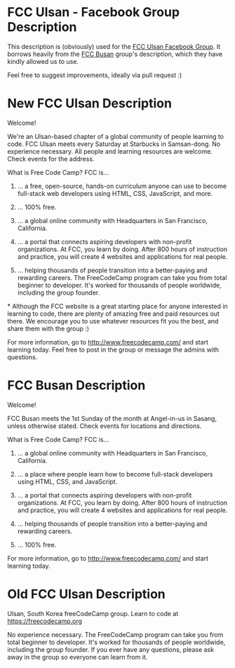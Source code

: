 # FCC Ulsan - Facebook Group Description

This description is (obviously) used for the [FCC Ulsan Facebook Group](https://www.facebook.com/groups/freecodecamp.ulsan/). It borrows heavily from the [FCC Busan](https://www.facebook.com/groups/free.code.camp.busan/) group's description, which they have kindly allowed us to use.

Feel free to suggest improvements, ideally via pull request :)

# New FCC Ulsan Description
Welcome!

We're an Ulsan-based chapter of a global community of people learning to code. FCC Ulsan meets every Saturday at Starbucks in Samsan-dong. No experience necessary. All people and learning resources are welcome. Check events for the address.

What is Free Code Camp? FCC is...

1. ... a free, open-source, hands-on curriculum anyone can use to become full-stack web developers using HTML, CSS, JavaScript, and more.

2. ... 100% free.

3. ... a global online community with Headquarters in San Francisco, California.

4. ... a portal that connects aspiring developers with non-profit organizations. At FCC, you learn by doing. After 800 hours of instruction and practice, you will create 4 websites and applications for real people.

5. ... helping thousands of people transition into a better-paying and rewarding careers. The FreeCodeCamp program can take you from total beginner to developer. It's worked for thousands of people worldwide, including the group founder.

\* Although the FCC website is a great starting place for anyone interested in learning to code, there are plenty of amazing free and paid resources out there. We encourage you to use whatever resources fit you the best, and share them with the group :)

For more information, go to http://www.freecodecamp.com/
and start learning today. Feel free to post in the group or message the admins with questions.


# FCC Busan Description

Welcome!

FCC Busan meets the 1st Sunday of the month at Angel-in-us in Sasang, unless otherwise stated. Check events for locations and directions.

What is Free Code Camp? FCC is...

1. ... a global online community with Headquarters in San Francisco, California.

2. ... a place where people learn how to become full-stack developers using HTML, CSS, and JavaScript.

3. ... a portal that connects aspiring developers with non-profit organizations. At FCC, you learn by doing. After 800 hours of instruction and practice, you will create 4 websites and applications for real people.

4. ... helping thousands of people transition into a better-paying and rewarding careers.

5. ... 100% free.

For more information, go to http://www.freecodecamp.com/
and start learning today.

# Old FCC Ulsan Description

Ulsan, South Korea freeCodeCamp group.
Learn to code at https://freecodecamp.org

No experience necessary. The FreeCodeCamp program can take you from total beginner to developer. It's worked for thousands of people worldwide, including the group founder. If you ever have any questions, please ask away in the group so everyone can learn from it.
